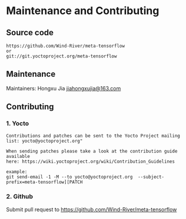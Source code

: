 # Maintenance and Contributing
## Source code
```
https://github.com/Wind-River/meta-tensorflow
or
git://git.yoctoproject.org/meta-tensorflow
```

## Maintenance
Maintainers: Hongxu Jia <jiahongxujia@163.com>

## Contributing
### 1. Yocto
```
Contributions and patches can be sent to the Yocto Project mailing
list: yocto@yoctoproject.org"

When sending patches please take a look at the contribution guide available
here: https://wiki.yoctoproject.org/wiki/Contribution_Guidelines

example:
git send-email -1 -M --to yocto@yoctoproject.org  --subject-prefix=meta-tensorflow][PATCH
```

### 2. Github
Submit pull request to https://github.com/Wind-River/meta-tensorflow
